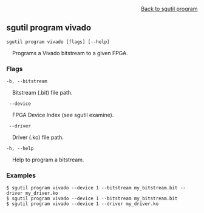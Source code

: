 <div id="readme" class="Box-body readme blob js-code-block-container">
<article class="markdown-body entry-content p-3 p-md-6" itemprop="text">
<p align="right">
<a href="https://github.com/fpgasystems/sgrt/blob/main/cli/manual/sgutil-program.md#sgutil-program">Back to sgutil program</a>
</p>

## sgutil program vivado

<code>sgutil program vivado [flags] [--help]</code>
<p>
  &nbsp; &nbsp; Programs a Vivado bitstream to a given FPGA.
</p>

### Flags
<code>-b, --bitstream <string></code>
<p>
  &nbsp; &nbsp; Bitstream (.bit) file path.
</p>

<code>    --device <string></code>
<p>
  &nbsp; &nbsp; FPGA Device Index (see sgutil examine).
</p>

<code>    --driver <string></code>
<p>
  &nbsp; &nbsp; Driver (.ko) file path.
</p>

<!-- <code>-l, --ltx <string></code>
<p>
  &nbsp; &nbsp; Specifies a .ltx debug probes file.
</p>

<code>-n, --name <string></code>
<p>
  &nbsp; &nbsp; FPGA's device name. See <a href="https://github.com/fpgasystems/sgrt/blob/main/cli/manual/sgutil-get-device.md">sgutil get device</a>.
</p>

<code>-s, --serial <string></code>
<p>
  &nbsp; &nbsp; FPGA's serial number. See <a href="https://github.com/fpgasystems/sgrt/blob/main/cli/manual/sgutil-get-serial.md">sgutil get serial</a>.
</p> -->

<code>-h, --help <string></code>
<p>
  &nbsp; &nbsp; Help to program a bitstream.
</p>

### Examples
```
$ sgutil program vivado --device 1 --bitstream my_bitstream.bit --driver my_driver.ko
$ sgutil program vivado --device 1 --bitstream my_bitstream.bit
$ sgutil program vivado --device 1 --driver my_driver.ko
```
